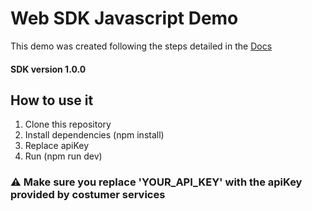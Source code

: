 # Web SDK Javascript Demo

This demo was created following the steps detailed in the
[Docs](https://www.npmjs.com/package/@trully/trully-sdk-react)

#### SDK version 1.0.0

## How to use it

1.  Clone this repository
2.  Install dependencies (npm install)
3.  Replace apiKey
4.  Run (npm run dev)

### ⚠️ Make sure you replace 'YOUR_API_KEY' with the apiKey provided by costumer services
